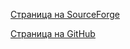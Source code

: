 [Страница на SourceForge](https://sourceforge.net/projects/wizznic/)

[Страница на GitHub](https://github.com/DusteDdk/Wizznic)

